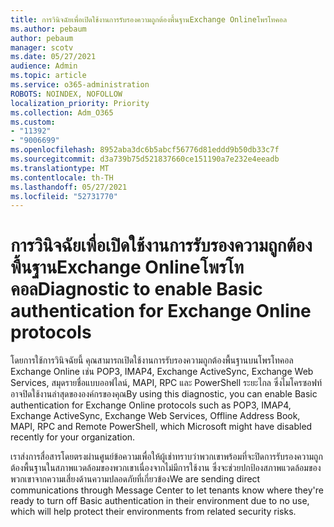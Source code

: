 ```yaml
---
title: การวินิจฉัยเพื่อเปิดใช้งานการรับรองความถูกต้องพื้นฐานExchange Onlineโพรโทคอล
ms.author: pebaum
author: pebaum
manager: scotv
ms.date: 05/27/2021
audience: Admin
ms.topic: article
ms.service: o365-administration
ROBOTS: NOINDEX, NOFOLLOW
localization_priority: Priority
ms.collection: Adm_O365
ms.custom:
- "11392"
- "9006699"
ms.openlocfilehash: 8952aba3dc6b5abcf56776d81eddd9b50db33c7f
ms.sourcegitcommit: d3a739b75d521837660ce151190a7e232e4eeadb
ms.translationtype: MT
ms.contentlocale: th-TH
ms.lasthandoff: 05/27/2021
ms.locfileid: "52731770"
---
```

# <a name="diagnostic-to-enable-basic-authentication-for-exchange-online-protocols"></a><span data-ttu-id="8de47-102">การวินิจฉัยเพื่อเปิดใช้งานการรับรองความถูกต้องพื้นฐานExchange Onlineโพรโทคอล</span><span class="sxs-lookup"><span data-stu-id="8de47-102">Diagnostic to enable Basic authentication for Exchange Online protocols</span></span>

<span data-ttu-id="8de47-103">โดยการใช้การวินิจฉัยนี้ คุณสามารถเปิดใช้งานการรับรองความถูกต้องพื้นฐานบนโพรโทคอล Exchange Online เช่น POP3, IMAP4, Exchange ActiveSync, Exchange Web Services, สมุดรายชื่อแบบออฟไลน์, MAPI, RPC และ PowerShell ระยะไกล ซึ่งไมโครซอฟท์อาจปิดใช้งานล่าสุดขององค์กรของคุณ</span><span class="sxs-lookup"><span data-stu-id="8de47-103">By using this diagnostic, you can enable Basic authentication for Exchange Online protocols such as POP3, IMAP4, Exchange ActiveSync, Exchange Web Services, Offline Address Book, MAPI, RPC and Remote PowerShell, which Microsoft might have disabled recently for your organization.</span></span> 

<span data-ttu-id="8de47-104">เราส่งการสื่อสารโดยตรงผ่านศูนย์ข้อความเพื่อให้ผู้เช่าทราบว่าพวกเขาพร้อมที่จะปิดการรับรองความถูกต้องพื้นฐานในสภาพแวดล้อมของพวกเขาเนื่องจากไม่มีการใช้งาน ซึ่งจะช่วยปกป้องสภาพแวดล้อมของพวกเขาจากความเสี่ยงด้านความปลอดภัยที่เกี่ยวข้อง</span><span class="sxs-lookup"><span data-stu-id="8de47-104">We are sending direct communications through Message Center to let tenants know where they're ready to turn off Basic authentication in their environment due to no use, which will help protect their environments from related security risks.</span></span>